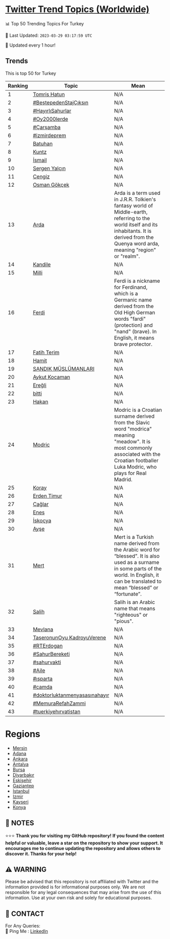 [Twitter Trend Topics (Worldwide)](https://github.com/ErcinDedeoglu/Twitter-Trend-Topics)
==========


📊 Top 50 Trending Topics For Turkey

📆 Last Updated: `2023-03-29 03:17:59 UTC`

🔧 Updated every 1 hour!


## Trends

This is top 50 for Turkey

| Ranking | Topic | Mean |
| ------- | ------------ | ------------ |
| 1 | [Tomris Hatun](http://twitter.com/search?q=Tomris+Hatun) | N/A |
| 2 | [#BeştepedenStajÇıksın](http://twitter.com/search?q=%23Be%c5%9ftepedenStaj%c3%87%c4%b1ks%c4%b1n) | N/A |
| 3 | [#HayırlıSahurlar](http://twitter.com/search?q=%23Hay%c4%b1rl%c4%b1Sahurlar) | N/A |
| 4 | [#Oy2000lerde](http://twitter.com/search?q=%23Oy2000lerde) | N/A |
| 5 | [#Çarşamba](http://twitter.com/search?q=%23%c3%87ar%c5%9famba) | N/A |
| 6 | [#izmirdeprem](http://twitter.com/search?q=%23izmirdeprem) | N/A |
| 7 | [Batuhan](http://twitter.com/search?q=Batuhan) | N/A |
| 8 | [Kuntz](http://twitter.com/search?q=Kuntz) | N/A |
| 9 | [İsmail](http://twitter.com/search?q=%c4%b0smail) | N/A |
| 10 | [Sergen Yalçın](http://twitter.com/search?q=Sergen+Yal%c3%a7%c4%b1n) | N/A |
| 11 | [Cengiz](http://twitter.com/search?q=Cengiz) | N/A |
| 12 | [Osman Gökçek](http://twitter.com/search?q=Osman+G%c3%b6k%c3%a7ek) | N/A |
| 13 | [Arda](http://twitter.com/search?q=Arda) | Arda is a term used in J.R.R. Tolkien's fantasy world of Middle-earth, referring to the world itself and its inhabitants. It is derived from the Quenya word arda, meaning "region" or "realm". |
| 14 | [Kandile](http://twitter.com/search?q=Kandile) | N/A |
| 15 | [Milli](http://twitter.com/search?q=Milli) | N/A |
| 16 | [Ferdi](http://twitter.com/search?q=Ferdi) | Ferdi is a nickname for Ferdinand, which is a Germanic name derived from the Old High German words "fardi" (protection) and "nand" (brave). In English, it means brave protector. |
| 17 | [Fatih Terim](http://twitter.com/search?q=Fatih+Terim) | N/A |
| 18 | [Hamit](http://twitter.com/search?q=Hamit) | N/A |
| 19 | [SANDIK MÜSLÜMANLARI](http://twitter.com/search?q=SANDIK+M%c3%9cSL%c3%9cMANLARI) | N/A |
| 20 | [Aykut Kocaman](http://twitter.com/search?q=Aykut+Kocaman) | N/A |
| 21 | [Ereğli](http://twitter.com/search?q=Ere%c4%9fli) | N/A |
| 22 | [bitti](http://twitter.com/search?q=bitti) | N/A |
| 23 | [Hakan](http://twitter.com/search?q=Hakan) | N/A |
| 24 | [Modric](http://twitter.com/search?q=Modric) | Modric is a Croatian surname derived from the Slavic word "modrica" meaning "meadow". It is most commonly associated with the Croatian footballer Luka Modric, who plays for Real Madrid. |
| 25 | [Koray](http://twitter.com/search?q=Koray) | N/A |
| 26 | [Erden Timur](http://twitter.com/search?q=Erden+Timur) | N/A |
| 27 | [Çağlar](http://twitter.com/search?q=%c3%87a%c4%9flar) | N/A |
| 28 | [Enes](http://twitter.com/search?q=Enes) | N/A |
| 29 | [İskoçya](http://twitter.com/search?q=%c4%b0sko%c3%a7ya) | N/A |
| 30 | [Ayşe](http://twitter.com/search?q=Ay%c5%9fe) | N/A |
| 31 | [Mert](http://twitter.com/search?q=Mert) | Mert is a Turkish name derived from the Arabic word for “blessed”. It is also used as a surname in some parts of the world. In English, it can be translated to mean “blessed” or “fortunate”. |
| 32 | [Salih](http://twitter.com/search?q=Salih) | Salih is an Arabic name that means "righteous" or "pious". |
| 33 | [Mevlana](http://twitter.com/search?q=Mevlana) | N/A |
| 34 | [TaşeronunOyu KadroyuVerene](http://twitter.com/search?q=Ta%c5%9feronunOyu+KadroyuVerene) | N/A |
| 35 | [#RTErdogan](http://twitter.com/search?q=%23RTErdogan) | N/A |
| 36 | [#SahurBereketi](http://twitter.com/search?q=%23SahurBereketi) | N/A |
| 37 | [#sahurvakti](http://twitter.com/search?q=%23sahurvakti) | N/A |
| 38 | [#Aile](http://twitter.com/search?q=%23Aile) | N/A |
| 39 | [#ısparta](http://twitter.com/search?q=%23%c4%b1sparta) | N/A |
| 40 | [#camda](http://twitter.com/search?q=%23camda) | N/A |
| 41 | [#doktorluktanmenyasasınahayır](http://twitter.com/search?q=%23doktorluktanmenyasas%c4%b1nahay%c4%b1r) | N/A |
| 42 | [#MemuraRefahZammi](http://twitter.com/search?q=%23MemuraRefahZammi) | N/A |
| 43 | [#tuerkiyehırvatistan](http://twitter.com/search?q=%23tuerkiyeh%c4%b1rvatistan) | N/A |



# Regions

* [Mersin](</Turkey/Mersin.md>)
* [Adana](</Turkey/Adana.md>)
* [Ankara](</Turkey/Ankara.md>)
* [Antalya](</Turkey/Antalya.md>)
* [Bursa](</Turkey/Bursa.md>)
* [Diyarbakır](</Turkey/Diyarbakır.md>)
* [Eskişehir](</Turkey/Eskişehir.md>)
* [Gaziantep](</Turkey/Gaziantep.md>)
* [Istanbul](</Turkey/Istanbul.md>)
* [Izmir](</Turkey/Izmir.md>)
* [Kayseri](</Turkey/Kayseri.md>)
* [Konya](</Turkey/Konya.md>)



## 📝 NOTES

⭐⭐⭐ **Thank you for visiting my GitHub repository! If you found the content helpful or valuable, leave a star on the repository to show your support. It encourages me to continue updating the repository and allows others to discover it. Thanks for your help!**


## ⚠️ WARNING

Please be advised that this repository is not affiliated with Twitter and the information provided is for informational purposes only. We are not responsible for any legal consequences that may arise from the use of this information. Use at your own risk and solely for educational purposes.


## 📨 CONTACT

 For Any Queries:  
            🏓 Ping Me : [LinkedIn](https://www.linkedin.com/in/ercindedeoglu/)
